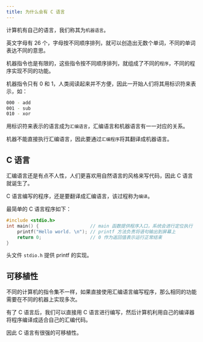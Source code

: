 ```yaml
---
title: 为什么会有 C 语言
---
```


计算机有自己的语言，我们称其为`机器语言`。

英文字母有 26 个，字母按不同顺序排列，就可以创造出无数个单词，不同的单词表达不同的意思。

机器指令也是有限的，这些指令按不同顺序排列，就组成了不同的`程序`，不同的程序实现不同的功能。

机器指令只有 0 和 1，人类阅读起来并不方便，因此一开始人们将其用标识符来表示，如：

```bash
000 - add
001 - sub
010 - xor
```

用标识符来表示的语言成为`汇编语言`，汇编语言和机器语言有一一对应的关系。

机器不能直接执行汇编语言，因此要通过`汇编程序`将其翻译成机器语言。

## C 语言

汇编语言还是有点不人性，人们更喜欢用自然语言的风格来写代码，因此 C 语言就诞生了。

C 语言编写的程序，还是要翻译成汇编语言，该过程称为`编译`。

最简单的 C 语言程序如下：

```c
#include <stdio.h>        
int main() {                   // main 函数提供程序入口，系统会进行定位执行
    printf("Hello world. \n"); // printf 方法负责将语句输出到屏幕上
    return 0;                  // 0 作为返回值表示运行正常结束
}
```

头文件 `stdio.h` 提供 printf 的实现。

## 可移植性

不同的计算机的指令集不一样，如果直接使用汇编语言编写程序，那么相同的功能需要在不同的机器上实现多次。

有了 C 语言后，我们可以直接用 C 语言进行编写，然后计算机利用自己的编译器将程序编译成适合自己的汇编代码。

因此 C 语言有很强的可移植性。